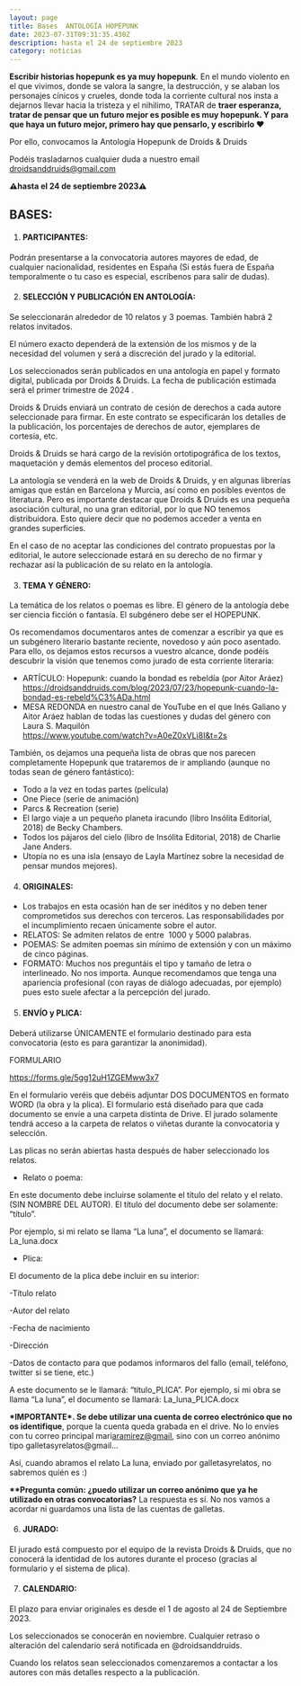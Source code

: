 ```yaml
---
layout: page
title: Bases  ﻿ANTOLOGÍA HOPEPUNK
date: 2023-07-31T09:31:35.430Z
description: hasta el 24 de septiembre 2023
category: noticias
---
```

**Escribir historias hopepunk es ya muy hopepunk**. En el mundo violento en el que vivimos, donde se valora la sangre, la destrucción, y se alaban los personajes cínicos y crueles, donde toda la corriente cultural nos insta a dejarnos llevar hacia la tristeza y el nihilimo, TRATAR de **traer esperanza, tratar de pensar que un futuro mejor es posible es muy hopepunk. Y para que haya un futuro mejor, primero hay que pensarlo, y escribirlo ❤️**

P﻿or ello, convocamos la Antología Hopepunk de Droids & Druids

Podéis trasladarnos cualquier duda a nuestro email [droidsanddruids@gmail.com](mailto:droidsanddruids@gmail.com)

**⚠️hasta el 24 de septiembre 2023⚠️**

## BASES:

1. #### PARTICIPANTES: 

Podrán presentarse a la convocatoria autores mayores de edad, de cualquier nacionalidad, residentes en España (Si estás fuera de España temporalmente o tu caso es especial, escríbenos para salir de dudas).

2. #### SELECCIÓN Y PUBLICACIÓN EN ANTOLOGÍA: 

Se seleccionarán alrededor de 10 relatos y 3 poemas. También habrá 2 relatos invitados.

El número exacto dependerá de la extensión de los mismos y de la necesidad del volumen y será a discreción del jurado y la editorial.

Los seleccionados serán publicados en una antología en papel y formato digital, publicada por Droids & Druids. La fecha de publicación estimada será el primer trimestre de 2024 .

Droids & Druids enviará un contrato de cesión de derechos a cada autore seleccionade para firmar. En este contrato se especificarán los detalles de la publicación, los porcentajes de derechos de autor, ejemplares de cortesía, etc.

Droids & Druids se hará cargo de la revisión ortotipográfica de los textos, maquetación y demás elementos del proceso editorial. 

La antología se venderá en la web de Droids & Druids, y en algunas librerías amigas que están en Barcelona y Murcia, así como en posibles eventos de literatura. Pero es importante destacar que Droids & Druids es una pequeña asociación cultural, no una gran editorial, por lo que NO tenemos distribuidora. Esto quiere decir que no podemos acceder a venta en grandes superficies.

En el caso de no aceptar las condiciones del contrato propuestas por la editorial, le autore seleccionade estará en su derecho de no firmar y rechazar así la publicación de su relato en la antología.

3. #### TEMA Y GÉNERO:

La temática de los relatos o poemas es libre. El género de la antología debe ser ciencia ficción o fantasía. El subgénero debe ser el HOPEPUNK.

Os recomendamos documentaros antes de comenzar a escribir ya que es un subgénero literario bastante reciente, novedoso y aún poco asentado. Para ello, os dejamos estos recursos a vuestro alcance, donde podéis descubrir la visión que tenemos como jurado de esta corriente literaria:

* ARTÍCULO: Hopepunk: cuando la bondad es rebeldía (por Aitor Aráez) <https://droidsanddruids.com/blog/2023/07/23/hopepunk-cuando-la-bondad-es-rebeld%C3%ADa.html> 
* MESA REDONDA en nuestro canal de YouTube en el que Inés Galiano y Aitor Aráez hablan de todas las cuestiones y dudas del género con Laura S. Maquilón\
  <https://www.youtube.com/watch?v=A0eZ0xVLi8I&t=2s> 

También, os dejamos una pequeña lista de obras que nos parecen completamente Hopepunk que trataremos de ir ampliando (aunque no todas sean de género fantástico):

* Todo a la vez en todas partes (película)
* One Piece (serie de animación)
* Parcs & Recreation (serie)
* El largo viaje a un pequeño planeta iracundo (libro Insólita Editorial, 2018) de Becky Chambers.
* Todos los pájaros del cielo (libro de Insólita Editorial, 2018) de Charlie Jane Anders.
* Utopía no es una isla (ensayo de Layla Martínez sobre la necesidad de pensar mundos mejores).



4. #### ORIGINALES:

* Los trabajos en esta ocasión han de ser inéditos y no deben tener comprometidos sus derechos con terceros. Las responsabilidades por el incumplimiento recaen únicamente sobre el autor.
* RELATOS: Se admiten relatos de entre  1000 y 5000 palabras.
* POEMAS: Se admiten poemas sin mínimo de extensión y con un máximo de cinco páginas.
* FORMATO: Muchos nos preguntáis el tipo y tamaño de letra o interlineado. No nos importa. Aunque recomendamos que tenga una apariencia profesional (con rayas de diálogo adecuadas, por ejemplo) pues esto suele afectar a la percepción del jurado.

5. #### ENVÍO y PLICA:

Deberá utilizarse ÚNICAMENTE el formulario destinado para esta convocatoria (esto es para garantizar la anonimidad). 

FORMULARIO

 <https://forms.gle/5gg12uH1ZGEMww3x7> 

En el formulario veréis que debéis adjuntar DOS DOCUMENTOS en formato WORD (la obra y la plica). El formulario está diseñado para que cada documento se envíe a una carpeta distinta de Drive. El jurado solamente tendrá acceso a la carpeta de relatos o viñetas durante la convocatoria y selección.

Las plicas no serán abiertas hasta después de haber seleccionado los relatos.

* Relato o poema: 

En este documento debe incluirse solamente el título del relato y el relato. (SIN NOMBRE DEL AUTOR). El título del documento debe ser solamente: “título”. 

Por ejemplo, si mi relato se llama “La luna”, el documento se llamará: La_luna.docx

* Plica: 

El documento de la plica debe incluir en su interior:

\-Título relato

\-Autor del relato

\-Fecha de nacimiento

\-Dirección

\-Datos de contacto para que podamos informaros del fallo (email, teléfono, twitter si se tiene, etc.)

A este documento se le llamará: “título_PLICA”. Por ejemplo, si mi obra se llama “La luna”, el documento se llamará: La_luna_PLICA.docx

**\*IMPORTANTE\*. Se debe utilizar una cuenta de correo electrónico que no os identifique**, porque la cuenta queda grabada en el drive. No lo envíes con tu correo principal mari[aramirez@gmail](mailto:aramirez@gmail.com), sino con un correo anónimo tipo galletasyrelatos@gmail…

Así, cuando abramos el relato La luna, enviado por galletasyrelatos, no sabremos quién es :) 

**\*\*Pregunta común: ¿puedo utilizar un correo anónimo que ya he utilizado en otras convocatorias?** La respuesta es sí. No nos vamos a acordar ni guardamos una lista de las cuentas de galletas. 

6. #### JURADO:

El jurado está compuesto por el equipo de la revista Droids & Druids, que no conocerá la identidad de los autores durante el proceso (gracias al formulario y el sistema de plica). 

7. #### CALENDARIO:

El plazo para enviar originales es desde el 1 de agosto al 24 de Septiembre 2023.

Los seleccionados se conocerán en noviembre. Cualquier retraso o alteración del calendario será notificada en @droidsanddruids. 

Cuando los relatos sean seleccionados comenzaremos a contactar a los autores con más detalles respecto a la publicación.